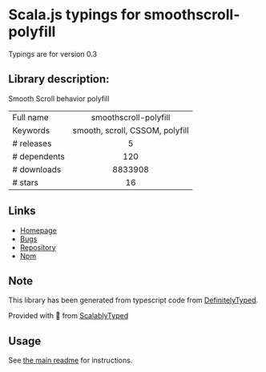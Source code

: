 
# Scala.js typings for smoothscroll-polyfill

Typings are for version 0.3

## Library description:
Smooth Scroll behavior polyfill

|                    |                 |
| ------------------ | :-------------: |
| Full name          | smoothscroll-polyfill |
| Keywords           | smooth, scroll, CSSOM, polyfill |
| # releases         | 5 |
| # dependents       | 120 |
| # downloads        | 8833908 |
| # stars            | 16 |

## Links
- [Homepage](https://github.com/iamdustan/smoothscroll#readme)
- [Bugs](https://github.com/iamdustan/smoothscroll/issues)
- [Repository](https://github.com/iamdustan/smoothscroll)
- [Npm](https://www.npmjs.com/package/smoothscroll-polyfill)
    


## Note
This library has been generated from typescript code from [DefinitelyTyped](https://definitelytyped.org).

Provided with :purple_heart: from [ScalablyTyped](https://github.com/oyvindberg/ScalablyTyped)

## Usage
See [the main readme](../../readme.md) for instructions.


